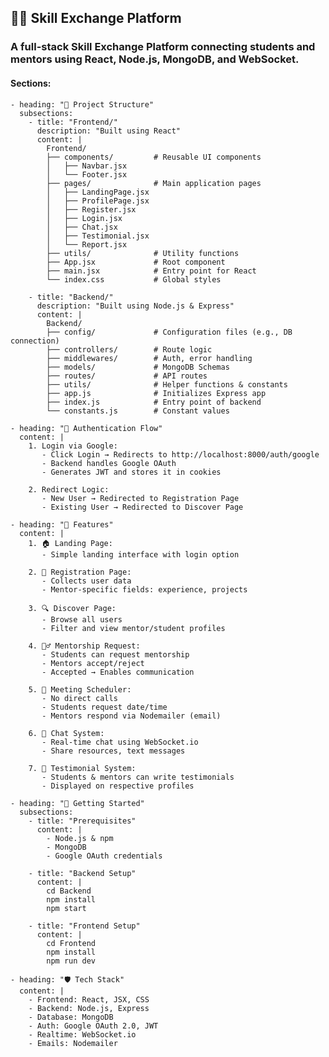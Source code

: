  ## 👩‍🏫 Skill Exchange Platform
  ### A full-stack Skill Exchange Platform connecting students and mentors using React, Node.js, MongoDB, and WebSocket.
  
  #### Sections:

    - heading: "📁 Project Structure"
      subsections:
        - title: "Frontend/"
          description: "Built using React"
          content: |
            Frontend/
            ├── components/         # Reusable UI components
            │   ├── Navbar.jsx
            │   └── Footer.jsx
            ├── pages/              # Main application pages
            │   ├── LandingPage.jsx
            │   ├── ProfilePage.jsx
            │   ├── Register.jsx
            │   ├── Login.jsx
            │   ├── Chat.jsx
            │   ├── Testimonial.jsx
            │   └── Report.jsx
            ├── utils/              # Utility functions
            ├── App.jsx             # Root component
            ├── main.jsx            # Entry point for React
            └── index.css           # Global styles

        - title: "Backend/"
          description: "Built using Node.js & Express"
          content: |
            Backend/
            ├── config/             # Configuration files (e.g., DB connection)
            ├── controllers/        # Route logic
            ├── middlewares/        # Auth, error handling
            ├── models/             # MongoDB Schemas
            ├── routes/             # API routes
            ├── utils/              # Helper functions & constants
            ├── app.js              # Initializes Express app
            ├── index.js            # Entry point of backend
            └── constants.js        # Constant values

    - heading: "🔐 Authentication Flow"
      content: |
        1. Login via Google:
           - Click Login → Redirects to http://localhost:8000/auth/google
           - Backend handles Google OAuth
           - Generates JWT and stores it in cookies

        2. Redirect Logic:
           - New User → Redirected to Registration Page
           - Existing User → Redirected to Discover Page

    - heading: "📝 Features"
      content: |
        1. 🏠 Landing Page:
           - Simple landing interface with login option

        2. 🧾 Registration Page:
           - Collects user data
           - Mentor-specific fields: experience, projects

        3. 🔍 Discover Page:
           - Browse all users
           - Filter and view mentor/student profiles

        4. 🙋‍♂️ Mentorship Request:
           - Students can request mentorship
           - Mentors accept/reject
           - Accepted → Enables communication

        5. 📅 Meeting Scheduler:
           - No direct calls
           - Students request date/time
           - Mentors respond via Nodemailer (email)

        6. 💬 Chat System:
           - Real-time chat using WebSocket.io
           - Share resources, text messages

        7. 🌟 Testimonial System:
           - Students & mentors can write testimonials
           - Displayed on respective profiles

    - heading: "🚀 Getting Started"
      subsections:
        - title: "Prerequisites"
          content: |
            - Node.js & npm
            - MongoDB
            - Google OAuth credentials

        - title: "Backend Setup"
          content: |
            cd Backend
            npm install
            npm start

        - title: "Frontend Setup"
          content: |
            cd Frontend
            npm install
            npm run dev

    - heading: "🛡️ Tech Stack"
      content: |
        - Frontend: React, JSX, CSS
        - Backend: Node.js, Express
        - Database: MongoDB
        - Auth: Google OAuth 2.0, JWT
        - Realtime: WebSocket.io
        - Emails: Nodemailer

 
